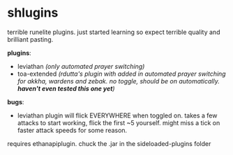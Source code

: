 # shlugins
terrible runelite plugins. just started learning so expect terrible quality and brilliant pasting.

**plugins**:
- leviathan *(only automated prayer switching)*
- toa-extended *(rdutta's plugin with added in automated prayer switching for akkha, wardens and zebak. no toggle, should be on automatically. **haven't even tested this one yet**)*

**bugs**:
- leviathan plugin will flick EVERYWHERE when toggled on. takes a few attacks to start working, flick the first ~5 yourself. might miss a tick on faster attack speeds for some reason.

  
requires ethanapiplugin. chuck the .jar in the sideloaded-plugins folder
